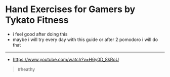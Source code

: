 # Hand Exercises for Gamers by Tykato Fitness

- i feel good after doing this
- maybe i will try every day with this guide or after 2 pomodoro i will do that

---
- https://www.youtube.com/watch?v=H6y0D_8kRoU
> #heathy
